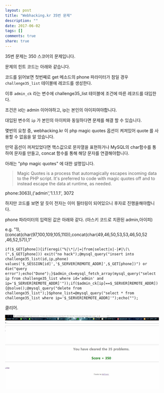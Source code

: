 ```yaml
---
layout: post
title: "Webhacking.kr 35번 문제"
description: ""
date: 2017-06-02
tags: []
comments: true
share: true
---
```


35번 문제는 350 스코어의 문제입니다.

  

문제의 힌트 코드는 아래와 같습니다.

코드를 읽어보면 첫번째로 get 메소드의 phone 파라미터가 참일 경우 `challenge35_list` 테이블에 레코드를 생성한다.

이후 `admin_ck` 라는 변수에 challenge35_list 테이블에 조건에 따른 레코드를 대입한다.

조건은 id는 admin 이어야하고, ip는 본인의 아이피여야합니다.

  

대입된 변수의 `ip` 가 본인의 아이피와 동일하다면 문제를 해결 할 수 있습니다.

  

몇번의 요청 중, webhacking.kr 이 php magic quotes 옵션이 켜져있어 quote 를 사용할 수 없음을 알 았습니다.

만약 옵션이 꺼져있었다면 핵스값으로 문자열을 표현하거나 MySQL의 char함수를 통하여 문자를 만들고, concat 함수를 통해 해당
문자를 연결해야합니다.

  

아래는 "php magic quotes" 에 대한 설명입니다.

  

> Magic Quotes is a process that automagically escapes incoming data to the
PHP script. It's preferred to code with magic quotes off and to instead escape
the data at runtime, as needed.

  

phone:3063),('admin','1.1.1.1', 3072

  

하지만 코드를 보면 알 듯이 전자는 이미 필터링이 되어있으니 후자로 진행을해야합니다.

  

phone 파라미터의 입력된 값은 아래와 같다. (아스키 코드로 치환된 admin,아이피)

e.g. "1),(concat(char(97,100,109,105,110)),concat(char(49,46,50,53,53,46,50,52
,46,52,57)),1"

  

    if($_GET[phone]){if(eregi("%|\*|/|=|from|select|x|-|#|\(\(",$_GET[phone])) exit("no hack");@mysql_query("insert into challenge35_list(id,ip,phone) values('$_SESSION[id]','$_SERVER[REMOTE_ADDR]',$_GET[phone])") or die("query error");echo("Done");}$admin_ck=mysql_fetch_array(mysql_query("select ip from challenge35_list where id='admin' and ip='$_SERVER[REMOTE_ADDR]'"));if($admin_ck[ip]==$_SERVER[REMOTE_ADDR]){@solve();@mysql_query("delete from challenge35_list");}$phone_list=@mysql_query("select * from challenge35_list where ip='$_SERVER[REMOTE_ADDR]'");echo("");

  

클리어.

  

![](/assets/images/posts/759/2713533A59311AFC3859B3.JPEG)

  

  

